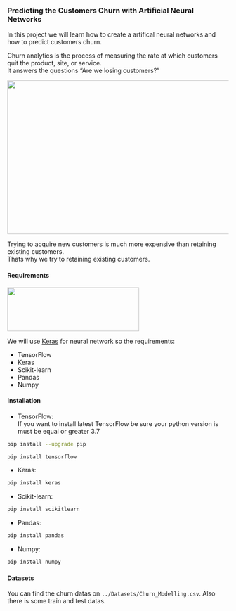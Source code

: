### Predicting the Customers Churn with Artificial Neural Networks  
  
In this project we will learn how to create a artifical neural networks and how to predict customers churn.  
  
Churn analytics is the process of measuring the rate at which customers quit the product, site, or service.  
It answers the questions “Are we losing customers?”  
  
<img src="https://d35fo82fjcw0y8.cloudfront.net/2020/08/24164235/incontent-3.png" width="850" height="350"/>
  
Trying to acquire new customers is much more expensive than retaining existing customers.  
Thats why we try to retaining existing customers.
  
#### Requirements  
  
<img src='https://keras.io/img/logo.png' width='300' height='100'>  
  
We will use [Keras][keras] for neural network so the requirements:  
- TensorFlow  
- Keras  
- Scikit-learn  
- Pandas  
- Numpy  
  
#### Installation  
  
- TensorFlow:  
If you want to install latest TensorFlow be sure your python version is must be equal or greater 3.7  

```bash
pip install --upgrade pip
```
  
```bash
pip install tensorflow
```
  
- Keras:  

```bash
pip install keras
```
  
- Scikit-learn:
  
```bash
pip install scikitlearn
```
  
- Pandas:  
```bash
pip install pandas
```
  
- Numpy:
```bash
pip install numpy
```

#### Datasets  
You can find the churn datas on `../Datasets/Churn_Modelling.csv`. Also there is some train and test datas.  

[keras]: https://keras.io/api/
